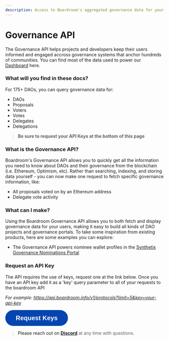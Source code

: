 ```yaml
---
description: Access to Boardroom's aggregated governance data for your applications.
---
```


# Governance API

The Governance API helps projects and developers keep their users informed and engaged accross governance systems that anchor hundreds of communities. You can find most of the data used to power our <a href="https://boardroom.io/" target="_blank">Dashboard</a> here.

### What will you find in these docs?

For 175+ DAOs, you can query governance data for:
- DAOs
- Proposals
- Voters
- Votes
- Delegates
- Delegations

<!-- theme: info -->

> **Be sure to request your API Keys at the bottom of this page**

### What is the Governance API?

Boardroom's Governance API allows you to quickly get all the information you need to know about DAOs and their governance from the blockchain (i.e. Ethereum, Optimism, etc). Rather than searching, indexing, and storing data yourself - you can now make one request to fetch specific governance information, like:

- All proposals voted on by an Ethereum address
- Delegate vote activity

### What can I make?

Using the Boardroom Governance API allows you to both fetch and display governance data for your users, making it easy to build all kinds of DAO projects and governance portals. To take some inspiration from existing products, here are some examples you can explore:

- The Governance API powers nominee wallet profiles in the [Synthetix Governance Nominations Portal](https://blog.synthetix.io/v3gm/)

### Request an API Key

The API requires the use of keys, request one at the link below. Once you have an API key add it as a 'key' query parameter to all of your requests to the boardroom API

*For example: https://api.boardroom.info/v1/protocols?limit=5&key=your-api-key*

<a href="https://f9hpzhbysnb.typeform.com/to/IL64W5dT"><button style="all:unset;font-family:Helvetica,Arial,sans-serif;display:inline-block;max-width:100%;white-space:nowrap;overflow:hidden;text-overflow:ellipsis;background-color:#0445AF;color:#FFFFFF;font-size:20px;border-radius:25px;padding:0 33px;font-weight:bold;height:50px;cursor:pointer;line-height:50px;text-align:center;margin:0;text-decoration:none;">Request Keys</button><a/>

<!-- theme: info -->

> Please reach out on <a href="https://discord.gg/CEZ8WfuK8s" target="_blank">**Discord**</a> at any time with questions.           